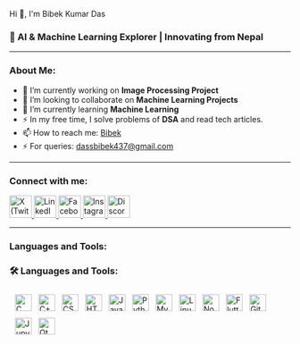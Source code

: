 Hi 👋, I'm Bibek Kumar Das

### 🚀 AI & Machine Learning Explorer | Innovating from Nepal

---

### About Me:

- 🔭 I’m currently working on **Image Processing Project**
- 🤝 I’m looking to collaborate on **Machine Learning Projects**
- 🌱 I’m currently learning **Machine Learning**
- ⚡ In my free time, I solve problems of **DSA** and read tech articles.
- 📫 How to reach me: [Bibek](https://www.linkedin.com/in/bibekdass/)
- ⚡ For queries: dassbibek437@gmail.com
---

### Connect with me:

<p>
  <a href="https://x.com/magical_cr76306" target="_blank">
    <img src="https://cdn.jsdelivr.net/gh/devicons/devicon/icons/twitter/twitter-original.svg" alt="X (Twitter)" width="40" height="40"/>
  </a>
  <a href="https://www.linkedin.com/in/bibekdass/" target="_blank">
    <img src="https://cdn.jsdelivr.net/gh/devicons/devicon/icons/linkedin/linkedin-original.svg" alt="LinkedIn" width="40" height="40"/>
  </a>
  <a href="https://www.facebook.com/people/Bibek-Das/pfbid06CmFwFfULAXxZ9CpjU2cHqRMad4q5CCHHJTAHYMCRqjZ8aSLYMxG9Cw7aJyArVHol/?mibextid=wwXIfr&rdid=4avVpcREwK86wFYq&share_url=https%3A%2F%2Fwww.facebook.com%2Fshare%2F16M8sgp2km%2F%3Fmibextid%3DwwXIfr" target="_blank">
    <img src="https://cdn.jsdelivr.net/gh/devicons/devicon/icons/facebook/facebook-original.svg" alt="Facebook" width="40" height="40"/>
  </a>
  <a href="https://instagram.com/your_instagram" target="_blank">
    <img src="https://cdn.jsdelivr.net/npm/simple-icons@v9/icons/instagram.svg" alt="Instagram" width="40" height="40"/>
  </a>
  <a href="https://discord.com/users/your_discord_id" target="_blank">
    <img src="https://cdn.jsdelivr.net/npm/simple-icons@v9/icons/discord.svg" alt="Discord" width="40" height="40"/>
  </a>
</p>


---

### Languages and Tools:

<!DOCTYPE html>
<html lang="en">
<head>
  <meta charset="UTF-8">
  <title>Languages and Tools</title>
  <style>
    .icon-container {
      display: flex;
      flex-wrap: wrap;
      gap: 12px;
      align-items: center;
      padding: 10px;
    }
    .icon-container img {
      width: 30px;
      height: 30px;
      object-fit: contain;
      transition: transform 0.2s ease;
    }
    .icon-container img:hover {
      transform: scale(1.15);
    }
  </style>
</head>
<body>

  <h3>🛠️ Languages and Tools:</h3>
  <div class="icon-container">
    <img src="https://cdn.jsdelivr.net/gh/devicons/devicon/icons/c/c-original.svg" alt="C" />
    <img src="https://cdn.jsdelivr.net/gh/devicons/devicon/icons/cplusplus/cplusplus-original.svg" alt="C++" />
    <img src="https://cdn.jsdelivr.net/gh/devicons/devicon/icons/css3/css3-original.svg" alt="CSS3" />
    <img src="https://cdn.jsdelivr.net/gh/devicons/devicon/icons/html5/html5-original.svg" alt="HTML5" />
    <img src="https://cdn.jsdelivr.net/gh/devicons/devicon/icons/java/java-original.svg" alt="Java" />
    <img src="https://cdn.jsdelivr.net/gh/devicons/devicon/icons/python/python-original.svg" alt="Python" />
    <img src="https://cdn.jsdelivr.net/gh/devicons/devicon/icons/mysql/mysql-original.svg" alt="MySQL" />
    <img src="https://cdn.jsdelivr.net/gh/devicons/devicon/icons/linux/linux-original.svg" alt="Linux" />
    <img src="https://cdn.jsdelivr.net/gh/devicons/devicon/icons/nodejs/nodejs-original.svg" alt="Node.js" />
    <img src="https://cdn.jsdelivr.net/gh/devicons/devicon/icons/flutter/flutter-original.svg" alt="Flutter" />
    <img src="https://cdn.jsdelivr.net/gh/devicons/devicon/icons/git/git-original.svg" alt="Git" />
    <img src="https://cdn.jsdelivr.net/gh/devicons/devicon/icons/jupyter/jupyter-original.svg" alt="Jupyter" />
    <img src="https://cdn.jsdelivr.net/gh/devicons/devicon/icons/qt/qt-original.svg" alt="Qt" />
  </div>


</body>
</html>

